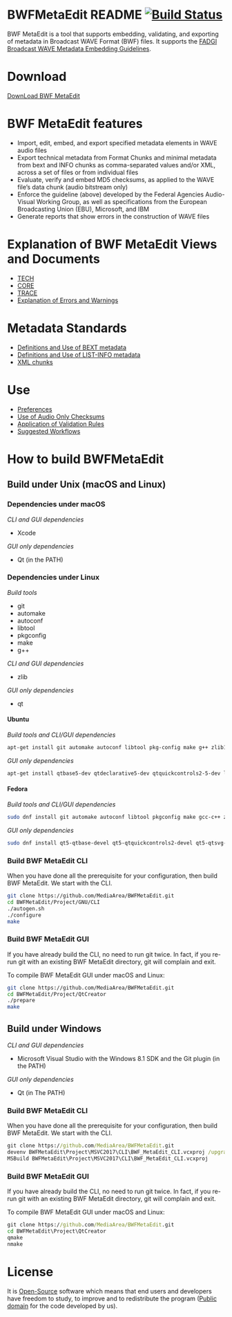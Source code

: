 # BWFMetaEdit README [![Build Status](https://travis-ci.org/MediaArea/BWFMetaEdit.svg?branch=master)](https://travis-ci.org/MediaArea/BWFMetaEdit)

BWF MetaEdit is a tool that supports embedding, validating, and exporting of metadata in Broadcast WAVE Format (BWF) files. It supports the [FADGI Broadcast WAVE Metadata Embedding Guidelines](http://www.digitizationguidelines.gov/guidelines/digitize-embedding.html).

# Download
[DownLoad BWF MetaEdit](https://mediaarea.net/BWFMetaEdit/Download)

# BWF MetaEdit features

* Import, edit, embed, and export specified metadata elements in WAVE audio files
* Export technical metadata from Format Chunks and minimal metadata from bext and INFO chunks as comma-separated values and/or XML, across a set of files or from individual files
* Evaluate, verify and embed MD5 checksums, as applied to the WAVE file’s data chunk (audio bitstream only)
* Enforce the guideline (above) developed by the Federal Agencies Audio-Visual Working Group, as well as specifications from the European Broadcasting Union (EBU), Microsoft, and IBM
* Generate reports that show errors in the construction of WAVE files

# Explanation of BWF MetaEdit Views and Documents

* [TECH](https://mediaarea.net/BWFMetaEdit/tech_view_help)
* [CORE](https://mediaarea.net/BWFMetaEdit/core_doc_help)
* [TRACE](https://mediaarea.net/BWFMetaEdit/trace)
* [Explanation of Errors and Warnings](https://mediaarea.net/BWFMetaEdit/errors)

# Metadata Standards

* [Definitions and Use of BEXT metadata](https://mediaarea.net/BWFMetaEdit/bext)
* [Definitions and Use of LIST-INFO metadata](https://mediaarea.net/BWFMetaEdit/listinfo)
* [XML chunks](https://mediaarea.net/BWFMetaEdit/xml_chunks)

# Use

* [Preferences](https://mediaarea.net/BWFMetaEdit/options)
* [Use of Audio Only Checksums](https://mediaarea.net/BWFMetaEdit/md5)
* [Application of Validation Rules](https://mediaarea.net/BWFMetaEdit/validation_rules_help)
* [Suggested Workflows](https://mediaarea.net/BWFMetaEdit/workflows)

# How to build BWFMetaEdit

## Build under Unix (macOS and Linux)

### Dependencies under macOS


*CLI and GUI dependencies*

* Xcode

*GUI only dependencies*

* Qt (in the PATH)


### Dependencies under Linux

*Build tools*

* git
* automake
* autoconf
* libtool
* pkgconfig
* make
* g++

*CLI and GUI dependencies*

* zlib

*GUI only dependencies*

* qt

#### Ubuntu

*Build tools and CLI/GUI dependencies*

```sh
apt-get install git automake autoconf libtool pkg-config make g++ zlib1g-dev
```

*GUI only dependencies*

```sh
apt-get install qtbase5-dev qtdeclarative5-dev qtquickcontrols2-5-dev libqt5svg5-dev
```

#### Fedora

*Build tools and CLI/GUI dependencies*

```sh
sudo dnf install git automake autoconf libtool pkgconfig make gcc-c++ zlib-devel
```

*GUI only dependencies*

```sh
sudo dnf install qt5-qtbase-devel qt5-qtquickcontrols2-devel qt5-qtsvg-devel
```

### Build BWF MetaEdit CLI


When you have done all the prerequisite for your configuration, then build BWF MetaEdit. We start with the CLI.

```sh
git clone https://github.com/MediaArea/BWFMetaEdit.git
cd BWFMetaEdit/Project/GNU/CLI
./autogen.sh
./configure
make
```

### Build BWF MetaEdit GUI

If you have already build the CLI, no need to run git twice. In fact, if you re-run git with an existing BWF MetaEdit directory, git will complain and exit.

To compile BWF MetaEdit GUI under macOS and Linux:

```sh
git clone https://github.com/MediaArea/BWFMetaEdit.git
cd BWFMetaEdit/Project/QtCreator
./prepare
make
```

## Build under Windows

*CLI and GUI dependencies*

* Microsoft Visual Studio with the Windows 8.1 SDK and the Git plugin (in the PATH)

*GUI only dependencies*

* Qt (in The PATH)

### Build BWF MetaEdit CLI


When you have done all the prerequisite for your configuration, then build BWF MetaEdit. We start with the CLI.

```bat
git clone https://github.com/MediaArea/BWFMetaEdit.git
devenv BWFMetaEdit\Project\MSVC2017\CLI\BWF_MetaEdit_CLI.vcxproj /upgrade
MSBuild BWFMetaEdit\Project\MSVC2017\CLI\BWF_MetaEdit_CLI.vcxproj
```

### Build BWF MetaEdit GUI

If you have already build the CLI, no need to run git twice. In fact, if you re-run git with an existing BWF MetaEdit directory, git will complain and exit.

To compile BWF MetaEdit GUI under macOS and Linux:

```bat
git clone https://github.com/MediaArea/BWFMetaEdit.git
cd BWFMetaEdit\Project\QtCreator
qmake
nmake
```

# License
It is [Open-Source](https://en.wikipedia.org/wiki/Open_source) software which means that end users and developers have freedom to study, to improve and to redistribute the program ([Public domain](https://mediaarea.net/BWFMetaEdit/License) for the code developed by us).

